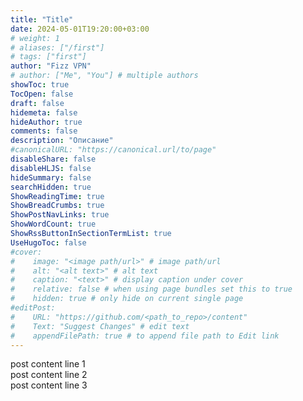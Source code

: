 ```yaml
---
title: "Title"
date: 2024-05-01T19:20:00+03:00
# weight: 1
# aliases: ["/first"]
# tags: ["first"]
author: "Fizz VPN"
# author: ["Me", "You"] # multiple authors
showToc: true
TocOpen: false
draft: false
hidemeta: false
hideAuthor: true
comments: false
description: "Описание"
#canonicalURL: "https://canonical.url/to/page"
disableShare: false
disableHLJS: false
hideSummary: false
searchHidden: true
ShowReadingTime: true
ShowBreadCrumbs: true
ShowPostNavLinks: true
ShowWordCount: true
ShowRssButtonInSectionTermList: true
UseHugoToc: false
#cover:
#    image: "<image path/url>" # image path/url
#    alt: "<alt text>" # alt text
#    caption: "<text>" # display caption under cover
#    relative: false # when using page bundles set this to true
#    hidden: true # only hide on current single page
#editPost:
#    URL: "https://github.com/<path_to_repo>/content"
#    Text: "Suggest Changes" # edit text
#    appendFilePath: true # to append file path to Edit link
---
```

post content line 1  
post content line 2  
post content line 3  